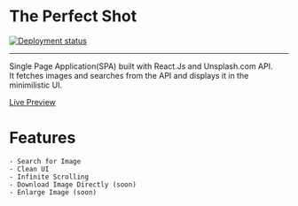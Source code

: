 # The Perfect Shot
 <a href="https://theperfectshot.netlify.app/"> <img src="https://api.netlify.com/api/v1/badges/782e922a-8237-4c0a-b5a3-54855857d86b/deploy-status" alt="Deployment status" /> </a>  


---

Single Page Application(SPA) built with React.Js and Unsplash.com API. 
<br>
It fetches images and searches from the API and displays it in the minimilistic UI.

<a href="https://theperfectshot.netlify.app/" > Live Preview </a>

# Features
    - Search for Image
    - Clean UI
    - Infinite Scrolling
    - Download Image Directly (soon)
    - Enlarge Image (soon)

